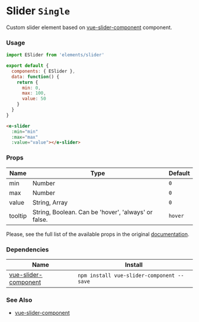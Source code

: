 # Slider `Single`

Custom slider element based on [vue-slider-component](https://github.com/NightCatSama/vue-slider-component) component.

<!-- STORY -->

### Usage
```js
import ESlider from 'elements/slider'

export default {
  components: { ESlider },
  data: function() {
    return {
      min: 0,
      max: 100,
      value: 50
    }
  }
}
```
```html
<e-slider
  :min="min"
  :max="max"
  :value="value"></e-slider>
```

### Props

| Name    | Type                                                | Default |
|---------|-----------------------------------------------------|---------|
| min     | Number                                              | `0`     |
| max     | Number                                              | `0`     |
| value   | String, Array                                       | `0`      |
| tooltip | String, Boolean. Can be 'hover', 'always' or false. | `hover` |

Please, see the full list of the available props in the original [documentation](https://github.com/NightCatSama/vue-slider-component#props).

### Dependencies

| Name        | Install    |
|-------------|---------|
| [vue-slider-component](https://github.com/NightCatSama/vue-slider-component) | `npm install vue-slider-component --save` |

### See Also
- [vue-slider-component](https://github.com/NightCatSama/vue-slider-component)
